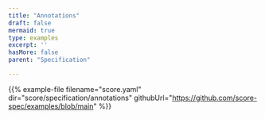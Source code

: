 ```yaml
---
title: "Annotations"
draft: false
mermaid: true
type: examples
excerpt: ''
hasMore: false
parent: "Specification"

---
```




{{% example-file filename="score.yaml" dir="score/specification/annotations" githubUrl="https://github.com/score-spec/examples/blob/main" %}}
